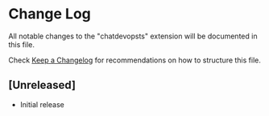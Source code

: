 # Change Log

All notable changes to the "chatdevopsts" extension will be documented in this file.

Check [Keep a Changelog](http://keepachangelog.com/) for recommendations on how to structure this file.

## [Unreleased]

- Initial release